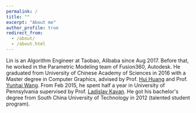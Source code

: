 ```yaml
---
permalink: /
title: ""
excerpt: "About me"
author_profile: true
redirect_from: 
  - /about/
  - /about.html
---
```


Lin is an Algorithm Engineer at Taobao, Alibaba since Aug 2017. Before that, he worked in the Parametric Modeling team of Fusion360, Autodesk. He graduated from University of Chinese Academy of Sciences in 2016 with a Master degree in Computer Graphics, advised by Prof. [Hui Huang](http://vcc.szu.edu.cn/_huihuang.html) and Prof. [Yunhai Wang](http://www.yunhaiwang.net/). From Feb 2015, he spent half a year in University of Pennsylvania supervised by Prof. [Ladislav Kavan](https://www.cs.utah.edu/~ladislav/). He got his bachelor's degree from South China University of Technology in 2012 (talented student program).